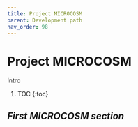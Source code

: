 ```yaml
---
title: Project MICROCOSM
parent: Development path
nav_order: 98
---
```


# Project MICROCOSM

Intro



1. TOC
{:toc}

## *First MICROCOSM section*

